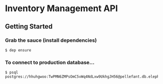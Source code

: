 # Inventory Management API

## Getting Started

### Grab the sauce (install dependencies)

`$ dep ensure`

### To connect to production database...

```
$ psql postgres://hhuhgwoo:TwPMN6ZMPsOmC5vWq4NdLxw9UkhgJH56@pellefant.db.elephantsql.com:5432/hhuhgwoo
```
